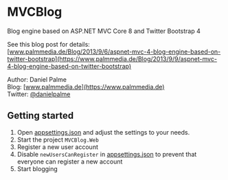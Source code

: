 # MVCBlog

Blog engine based on ASP.NET MVC Core 8 and Twitter Bootstrap 4

See this blog post for details:  
[www.palmmedia.de/Blog/2013/9/6/aspnet-mvc-4-blog-engine-based-on-twitter-bootstrap](https://www.palmmedia.de/Blog/2013/9/9/aspnet-mvc-4-blog-engine-based-on-twitter-bootstrap)

Author: Daniel Palme  
Blog: [www.palmmedia.de](https://www.palmmedia.de)  
Twitter: [@danielpalme](https://twitter.com/danielpalme)

## Getting started

1. Open [appsettings.json](src/MVCBlog.Web/appsettings.json) and adjust the settings to your needs.
2. Start the project `MVCBlog.Web`
3. Register a new user account
4. Disable `newUsersCanRegister` in [appsettings.json](blob/master/src/MVCBlog.Web/appsettings.json) to prevent that everyone can register a new account
5. Start blogging 